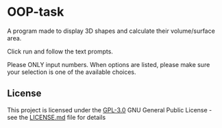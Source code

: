 # OOP-task

A program made to display 3D shapes and calculate their volume/surface area.

Click run and follow the text prompts.

Please ONLY input numbers.
When options are listed, please make sure your selection is one of the available choices.

## License

This project is licensed under the [GPL-3.0](LICENSE.md)
GNU General Public License - see the [LICENSE.md](LICENSE.md) file for
details
